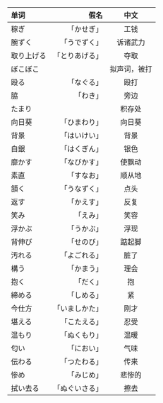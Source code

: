 |单词|假名|中文|
|:--------|---------:|:-------:|
|稼ぎ|「かせぎ」|工钱|
|腕ずく|「うでずく」|诉诸武力|
|取り上げる|「とりあげる」|夺取|
|ぼこぼこ||拟声词，被打|
|殴る|「なぐる」|殴打|
|脇|「わき」|旁边|
|たまり||积存处|
|向日葵|「ひまわり」|向日葵|
|背景|「はいけい」|背景|
|白銀|「はくぎん」|银色|
|靡かす|「なびかす」|使飘动|
素直|「すなお」|顺从地|
頷く|「うなずく」|点头|
返す|「かえす」|反复|
笑み|「えみ」|笑容|
浮かぶ|「うかぶ」|浮现|
背伸び|「せのび」|踮起脚|
汚れる|「よごれる」|脏了|
構う|「かまう」|理会|
抱く|「だく」|抱
締める|「しめる」|紧
今仕方|「いましかた」|刚才
堪える|「こたえる」|忍受
温もり|「ぬくもり」|温暖
匂い|「におい」|气味
伝わる|「つたわる」|传来
惨め|「みじめ」|悲惨的
拭い去る|「ぬぐいさる」|擦去
